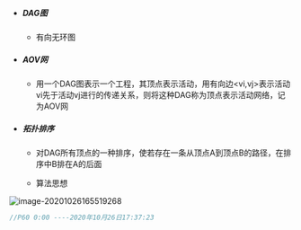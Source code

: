 - ##### DAG图

  - 有向无环图

- ##### AOV网

  - 用一个DAG图表示一个工程，其顶点表示活动，用有向边<vi,vj>表示活动vi先于活动vj进行的传递关系，则将这种DAG称为顶点表示活动网络，记为AOV网

- ##### 拓扑排序

  - 对DAG所有顶点的一种排序，使若存在一条从顶点A到顶点B的路径，在排序中B排在A的后面

  - 算法思想

    

![image-20201026165519268](D:\notes\随笔\note-imgs\image-20201026165519268.png)

```java
//P60 0:00 ----2020年10月26日17:37:23
```

